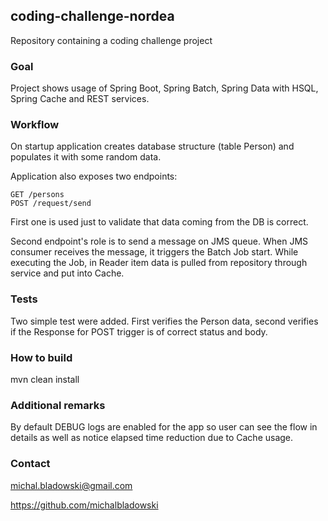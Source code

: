 ## coding-challenge-nordea
Repository containing a coding challenge project

### Goal
Project shows usage of Spring Boot, Spring Batch, Spring Data with HSQL, Spring Cache and REST services.

### Workflow
On startup application creates database structure (table Person) and populates it with some random data.

Application also exposes two endpoints: 
```
GET /persons
POST /request/send
```

First one is used just to validate that data coming from the DB is correct.

Second endpoint's role is to send a message on JMS queue. When JMS consumer receives the message, it triggers the Batch Job start.
While executing the Job, in Reader item data is pulled from repository through service and put into Cache.

### Tests
Two simple test were added. 
First verifies the Person data, second verifies if the Response for POST trigger is of correct status and body.

### How to build
mvn clean install

### Additional remarks
By default DEBUG logs are enabled for the app so user can see the flow in details as well as notice elapsed time reduction due to Cache usage.

### Contact

michal.bladowski@gmail.com

https://github.com/michalbladowski
